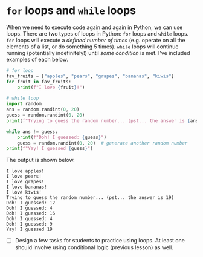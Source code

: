 # `for` loops and `while` loops
When we need to execute code again and again in Python, we can use loops. There are two types of loops in Python: `for` loops and `while` loops. `for` loops will execute a *defined number of times* (e.g. operate on all the elements of a list, or do something 5 times). `while` loops will continue running (potentially indefinitely!) until *some condition* is met. I've included examples of each below.
```python
# for loop
fav_fruits = ["apples", "pears", "grapes", "bananas", "kiwis"]
for fruit in fav_fruits:
    print(f"I love {fruit}!")

# while loop
import random
ans = random.randint(0, 20)
guess = random.randint(0, 20)
print(f"Trying to guess the random number... (pst... the answer is {ans})")

while ans != guess:
    print(f"Doh! I guessed: {guess}")
    guess = random.randint(0, 20)  # generate another random number
print(f"Yay! I guessed {guess}")
```

The output is shown below.
```
I love apples!
I love pears!
I love grapes!
I love bananas!
I love kiwis!
Trying to guess the random number... (pst... the answer is 19)
Doh! I guessed: 12
Doh! I guessed: 4
Doh! I guessed: 16
Doh! I guessed: 4
Doh! I guessed: 9
Yay! I guessed 19
```

- [ ] Design a few tasks for students to practice using loops. At least one
      should involve using conditional logic (previous lesson) as well.
